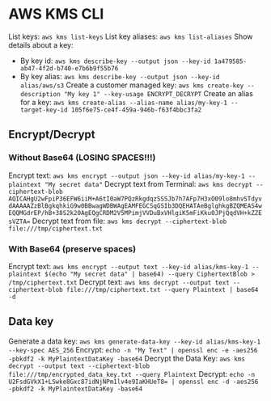 # AWS KMS CLI

List keys: `aws kms list-keys`
List key aliases: `aws kms list-aliases`
Show details about a key: 
 - By key id: `aws kms describe-key --output json --key-id 1a479585-ab47-4f2d-b740-e7b6b9f55b76`
 - By key alias: `aws kms describe-key --output json --key-id alias/aws/s3`
Create a customer managed key: `aws kms create-key --description "My key 1" --key-usage ENCRYPT_DECRYPT`
Create an alias for a key: `aws kms create-alias --alias-name alias/my-key-1 --target-key-id 105f6e75-ce4f-459a-946b-f63f4bbc3fa2`

## Encrypt/Decrypt
### Without Base64 (LOSING SPACES!!!)
Encrypt text: `aws kms encrypt --output json --key-id alias/my-key-1 --plaintext "My secret data"`
Decrypt text from Terminal: `aws kms decrypt --ciphertext-blob AQICAHgU2wFpiP36EFW6iiM+A6tI0aW7PQzRkgdqzSSSJb7h7AFp7H3xO09lo8mhvSTdyvdAAAAAZzBlBgkqhkiG9w0BBwagWDBWAgEAMFEGCSqGSIb3DQEHATAeBglghkgBZQMEAS4wEQQMGdrEP/hB+38S2k20AgEQgCRDM2V5MPimjVVDuBxVHlgiK5mFiKku0JPjQqdVH+kZZEsVZTA=`
Decrypt text from file: `aws kms decrypt --ciphertext-blob file:///tmp/ciphertext.txt`

### With Base64 (preserve spaces)
Encrypt text: `aws kms encrypt --output text --key-id alias/kms-key-1 --plaintext $(echo "My secret data" | base64) --query CiphertextBlob > /tmp/ciphertext.txt`
Decrypt text: `aws kms decrypt --output text --ciphertext-blob file:///tmp/ciphertext.txt --query Plaintext | base64 -d`

## Data key
Generate a data key: `aws kms generate-data-key --key-id alias/kms-key-1 --key-spec AES_256`
Encrypt: `echo -n "My Text" | openssl enc -e -aes256 -pbkdf2 -k MyPlaintextDataKey -base64`
Decrypt the Data Key: `aws kms decrypt --output text --ciphertext-blob file:///tmp/encrypted_data_key.txt --query Plaintext`
Decrypt: `echo -n U2FsdGVkX1+LSwke8Gxc87idNjNPm1lv4e9IaKHUeT8= | openssl enc -d -aes256 -pbkdf2 -k MyPlaintextDataKey -base64`
